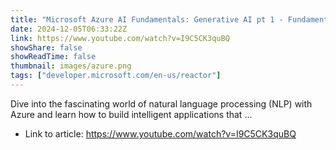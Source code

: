 ```yaml
---
title: "Microsoft Azure AI Fundamentals: Generative AI pt 1 - Fundamentals of Generative AI"
date: 2024-12-05T06:33:22Z
link: https://www.youtube.com/watch?v=I9C5CK3quBQ
showShare: false
showReadTime: false
thumbnail: images/azure.png
tags: ["developer.microsoft.com/en-us/reactor"]
---
```

Dive into the fascinating world of natural language processing (NLP) with Azure and learn how to build intelligent applications that ...

- Link to article: https://www.youtube.com/watch?v=I9C5CK3quBQ
